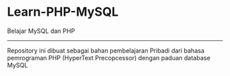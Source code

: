 # Learn-PHP-MySQL
Belajar MySQL dan PHP


----------------

Repository ini dibuat sebagai bahan pembelajaran Pribadi
dari bahasa pemrograman PHP (HyperText Precopcessor) dengan paduan database MySQL